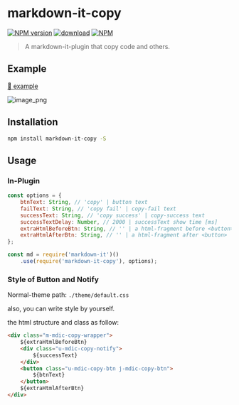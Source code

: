 # markdown-it-copy

[![NPM version][npm-image]][npm-url]
[![download][downloads-image]][github-url]
[![NPM][nodei-image]][npm-url]

> A markdown-it-plugin that copy code and others.

## Example

[🔗 example](https://realign.github.io/markdown-it-copy/)

![image_png](https://img.alicdn.com/tfs/TB1fcYbrhD1gK0jSZFKXXcJrVXa-1764-830.png)

## Installation

```bash
npm install markdown-it-copy -S
```

## Usage

### In-Plugin

```js
const options = {
    btnText: String, // 'copy' | button text
    failText: String, // 'copy fail' | copy-fail text
    successText: String, // 'copy success' | copy-success text
    successTextDelay: Number, // 2000 | successText show time [ms]
    extraHtmlBeforeBtn: String, // '' | a html-fragment before <button>
    extraHtmlAfterBtn: String, // '' | a html-fragment after <button>
};

const md = require('markdown-it')()
    .use(require('markdown-it-copy'), options);
```

### Style of Button and Notify

Normal-theme path: `./theme/default.css`

also, you can write style by yourself.

the html structure and class as follow:

```html
<div class="m-mdic-copy-wrapper">
    ${extraHtmlBeforeBtn}
    <div class="u-mdic-copy-notify">
        ${successText}
    </div>
    <button class="u-mdic-copy-btn j-mdic-copy-btn">
        ${btnText}
    </button>
    ${extraHtmlAfterBtn}
</div>
```

[github-url]: https://github.com/ReAlign/markdown-it-copy
[npm-url]: https://www.npmjs.com/package/markdown-it-copy
[npm-image]: https://img.shields.io/npm/v/markdown-it-copy.svg
[downloads-image]: https://img.shields.io/npm/dt/markdown-it-copy.svg
[nodei-image]: https://nodei.co/npm/markdown-it-copy.png?downloads=true&downloadRank=true&stars=true
